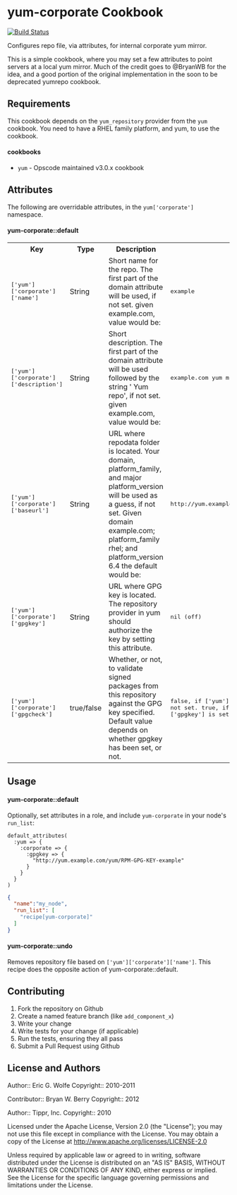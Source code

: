 yum-corporate Cookbook
======================

[![Build Status](https://secure.travis-ci.org/atomic-penguin/cookbook-yum-corporate.png?branch=master)](http://travis-ci.org/atomic-penguin/cookbook-yum-corporate)

Configures repo file, via attributes, for internal corporate yum mirror.

This is a simple cookbook, where you may set a few attributes to point
servers at a local yum mirror.  Much of the credit goes to @BryanWB
for the idea, and a good portion of the original implementation in
the soon to be deprecated yumrepo cookbook.

Requirements
------------

This cookbook depends on the `yum_repository` provider from the `yum` cookbook.
You need to have a RHEL family platform, and yum, to use the cookbook.

#### cookbooks 

- `yum` - Opscode maintained v3.0.x cookbook

Attributes
----------
The following are overridable attributes, in the `yum['corporate']` namespace.

#### yum-corporate::default

<table>
  <tr>
    <th>Key</th>
    <th>Type</th>
    <th>Description</th>
    <th>Default</th>
  </tr>
  <tr>
    <td><tt>['yum']['corporate']['name']</tt></td>
    <td>String</td>
    <td>Short name for the repo.  The first part of the domain attribute will be used, if not set.
        given example.com, value would be:</td>
    <td><tt>example</tt></td>
  </tr>
  <tr>
    <td><tt>['yum']['corporate']['description']</tt></td>
    <td>String</td>
    <td>Short description.  The first part of the domain attribute will be used followed by the string ' Yum repo', if not set.
        given example.com, value would be:</td>
    <td><tt>example.com yum mirror</tt></td>
  </tr>
  <tr>
    <td><tt>['yum']['corporate']['baseurl']</tt></td>
    <td>String</td>
    <td>URL where repodata folder is located.  Your domain, platform_family, and major platform_version will be used as a guess, if not set.
        Given domain example.com; platform_family rhel; and platform_version 6.4 the default would be:</td>
    <td><tt>http://yum.example.com/yum/rhel/6/$basearch</tt></td>
  </tr>
  <tr>
    <td><tt>['yum']['corporate']['gpgkey']</tt></td>
    <td>String</td>
    <td>URL where GPG key is located.  The repository provider in yum should authorize the key by setting this attribute.</td>
    <td><tt>nil (off)</tt></td>
  </tr>
  <tr>
    <td><tt>['yum']['corporate']['gpgcheck']</tt></td>
    <td>true/false</td>
    <td>Whether, or not, to validate signed packages from this repository against the GPG key specified.
        Default value depends on whether gpgkey has been set, or not.</td>
    <td><tt>false, if ['yum']['corporate']['gpgkey'] not set.
            true, if ['yum']['corporate']['gpgkey'] is set.</tt></td>
  </tr>
</table>

Usage
-----
#### yum-corporate::default

Optionally, set attributes in a role, and
include `yum-corporate` in your node's `run_list`:

```
default_attributes(
  :yum => {
    :corporate => {
      :gpgkey => {
        "http://yum.example.com/yum/RPM-GPG-KEY-example" 
      }
    }
  }
)
```

```json
{
  "name":"my_node",
  "run_list": [
    "recipe[yum-corporate]"
  ]
}
```

#### yum-corporate::undo

Removes repository file based on `['yum']['corporate']['name']`.
This recipe does the opposite action of yum-corporate::default.

Contributing
------------

1. Fork the repository on Github
2. Create a named feature branch (like `add_component_x`)
3. Write your change
4. Write tests for your change (if applicable)
5. Run the tests, ensuring they all pass
6. Submit a Pull Request using Github

License and Authors
-------------------

Author:: Eric G. Wolfe
Copyright:: 2010-2011

Contributor:: Bryan W. Berry
Copyright:: 2012

Author:: Tippr, Inc.
Copyright:: 2010

Licensed under the Apache License, Version 2.0 (the "License");
you may not use this file except in compliance with the License.
You may obtain a copy of the License at
    http://www.apache.org/licenses/LICENSE-2.0

Unless required by applicable law or agreed to in writing, software
distributed under the License is distributed on an "AS IS" BASIS,
WITHOUT WARRANTIES OR CONDITIONS OF ANY KIND, either express or implied.
See the License for the specific language governing permissions and
limitations under the License.
